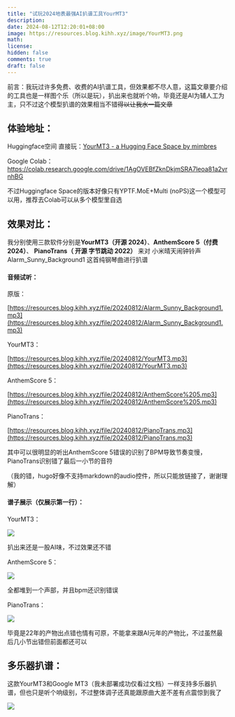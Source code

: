```yaml
---
title: "试玩2024地表最强AI扒谱工具YourMT3"
description: 
date: 2024-08-12T12:20:01+08:00
image: https://resources.blog.kihh.xyz/image/YourMT3.png
math: 
license: 
hidden: false
comments: true
draft: false
---
```


前言：我玩过许多免费、收费的AI扒谱工具，但效果都不尽人意，这篇文章要介绍的工具也是一样图个乐（所以是玩），扒出来也就听个响，毕竟还是AI为辅人工为主，只不过这个模型扒谱的效果相当不错~~得以让我水一篇文章~~

## 体验地址：

Huggingface空间 直接玩：[YourMT3 - a Hugging Face Space by mimbres](https://huggingface.co/spaces/mimbres/YourMT3)

Google Colab：https://colab.research.google.com/drive/1AgOVEBfZknDkjmSRA7leoa81a2vrnhBG

不过Huggingface Space的版本好像只有YPTF.MoE+Multi (noPS)这一个模型可以用，推荐去Colab可以从多个模型里自选

## 效果对比：

我分别使用三款软件分别是**YourMT3（开源 2024）**、**AnthemScore 5（付费 2024）**、 **PianoTrans（ 开源 字节跳动 2022）** 来对 小米晴天闹钟铃声 Alarm_Sunny_Background1 这首纯钢琴曲进行扒谱

#### 音频试听：

原版：

[https://resources.blog.kihh.xyz/file/20240812/Alarm_Sunny_Background1.mp3](https://resources.blog.kihh.xyz/file/20240812/Alarm_Sunny_Background1.mp3)

YourMT3：

[https://resources.blog.kihh.xyz/file/20240812/YourMT3.mp3](https://resources.blog.kihh.xyz/file/20240812/YourMT3.mp3)

AnthemScore 5：

[https://resources.blog.kihh.xyz/file/20240812/AnthemScore%205.mp3](https://resources.blog.kihh.xyz/file/20240812/AnthemScore%205.mp3)

PianoTrans：

[https://resources.blog.kihh.xyz/file/20240812/PianoTrans.mp3](https://resources.blog.kihh.xyz/file/20240812/PianoTrans.mp3)

其中可以很明显的听出AnthemScore 5错误的识别了BPM导致节奏变慢，PianoTrans识别错了最后一小节的音符

（我的错，hugo好像不支持markdown的audio控件，所以只能放链接了，谢谢理解）

#### 谱子展示（仅展示第一行）：

YourMT3：

![](https://resources.blog.kihh.xyz/image/20240812120212.png)

扒出来还是一股AI味，不过效果还不错

AnthemScore 5：

![](https://resources.blog.kihh.xyz/image/20240812120230.png)

全都堆到一个声部，并且bpm还识别错误

PianoTrans：

![](https://resources.blog.kihh.xyz/image/20240812120551.png)

毕竟是22年的产物出点错也情有可原，不能拿来跟AI元年的产物比，不过虽然最后几小节出错但前面都还可以

## 多乐器扒谱：

这款YourMT3和Google MT3（我未部署成功仅看过文档）一样支持多乐器扒谱，但也只是听个响级别，不过整体调子还真能跟原曲大差不差有点震惊到我了

![](https://resources.blog.kihh.xyz/image/20240812121109.png)
